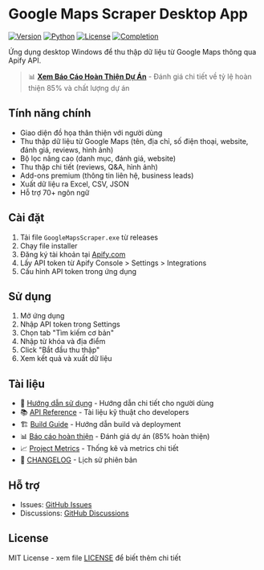 # Google Maps Scraper Desktop App

[![Version](https://img.shields.io/badge/version-1.0.0-blue.svg)](https://github.com/hoanganh-hue/lazala)
[![Python](https://img.shields.io/badge/python-3.10+-green.svg)](https://www.python.org/)
[![License](https://img.shields.io/badge/license-MIT-orange.svg)](LICENSE)
[![Completion](https://img.shields.io/badge/completion-85%25-brightgreen.svg)](docs/BAO_CAO_HOAN_THANH_DU_AN.md)

Ứng dụng desktop Windows để thu thập dữ liệu từ Google Maps thông qua Apify API.

> 📊 **[Xem Báo Cáo Hoàn Thiện Dự Án](docs/BAO_CAO_HOAN_THANH_DU_AN.md)** - Đánh giá chi tiết về tỷ lệ hoàn thiện 85% và chất lượng dự án

## Tính năng chính

- Giao diện đồ họa thân thiện với người dùng
- Thu thập dữ liệu từ Google Maps (tên, địa chỉ, số điện thoại, website, đánh giá, reviews, hình ảnh)
- Bộ lọc nâng cao (danh mục, đánh giá, website)
- Thu thập chi tiết (reviews, Q&A, hình ảnh)
- Add-ons premium (thông tin liên hệ, business leads)
- Xuất dữ liệu ra Excel, CSV, JSON
- Hỗ trợ 70+ ngôn ngữ

## Cài đặt

1. Tải file `GoogleMapsScraper.exe` từ releases
2. Chạy file installer
3. Đăng ký tài khoản tại [Apify.com](https://apify.com)
4. Lấy API token từ Apify Console > Settings > Integrations
5. Cấu hình API token trong ứng dụng

## Sử dụng

1. Mở ứng dụng
2. Nhập API token trong Settings
3. Chọn tab "Tìm kiếm cơ bản"
4. Nhập từ khóa và địa điểm
5. Click "Bắt đầu thu thập"
6. Xem kết quả và xuất dữ liệu

## Tài liệu

- 📖 [Hướng dẫn sử dụng](docs/huong_dan_su_dung.md) - Hướng dẫn chi tiết cho người dùng
- 📚 [API Reference](docs/api_reference.md) - Tài liệu kỹ thuật cho developers
- 🏗️ [Build Guide](BUILD.md) - Hướng dẫn build và deployment
- 📊 [Báo cáo hoàn thiện](docs/BAO_CAO_HOAN_THANH_DU_AN.md) - Đánh giá dự án (85% hoàn thiện)
- 📈 [Project Metrics](docs/PROJECT_METRICS.md) - Thống kê và metrics chi tiết
- 📝 [CHANGELOG](CHANGELOG.md) - Lịch sử phiên bản

## Hỗ trợ

- Issues: [GitHub Issues](https://github.com/hoanganh-hue/lazala/issues)
- Discussions: [GitHub Discussions](https://github.com/hoanganh-hue/lazala/discussions)

## License

MIT License - xem file [LICENSE](LICENSE) để biết thêm chi tiết
